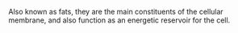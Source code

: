 Also known as fats, they are the main constituents of the cellular membrane, and also function as an energetic reservoir for the cell.